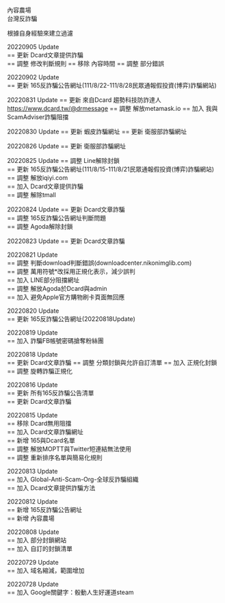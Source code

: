 內容農場  
台灣反詐騙   
  
根據自身經驗來建立過濾  

20220905 Update  
 == 更新 Dcard文章提供詐騙  
 == 調整 修改判斷規則
 == 移除 內容時間
 == 調整 部分錯誤

20220902 Update  
 == 更新 165反詐騙公告網址(111/8/22-111/8/28民眾通報假投資(博弈)詐騙網站)  

20220831 Update
 == 更新 來自Dcard 趨勢科技防詐達人 https://www.dcard.tw/@drmessage
 == 調整 解放metamask.io
 == 加入 我與ScamAdviser詐騙阻擋

20220830 Update 
 == 更新 蝦皮詐騙網址
 == 更新 衛服部詐騙網址

20220826 Update 
 == 更新 衛服部詐騙網址

20220825 Update 
 == 調整 Line解除封鎖  
 == 更新 165反詐騙公告網址(111/8/15-111/8/21民眾通報假投資(博弈)詐騙網站)  
 == 調整 解放iqiyi.com  
 == 加入 Dcard文章提供詐騙  
 == 調整 解除tmall

20220824 Update 
 == 更新 Dcard文章詐騙  
 == 調整 165反詐騙公告網址判斷問題  
 == 調整 Agoda解除封鎖
  
20220823 Update 
 == 更新 Dcard文章詐騙  
  
20220821 Update  
 == 調整 判斷download判斷錯誤(downloadcenter.nikonimglib.com)  
 == 調整 萬用符號*改採用正規化表示，減少誤判  
 == 加入 LINE部分阻擋網址  
 == 調整 解放Agoda於Dcard與admin  
 == 加入 避免Apple官方購物刷卡頁面無回應
  
20220820 Update  
 == 更新 165反詐騙公告網址(20220818Update)  
  
20220819 Update  
 == 加入 詐騙FB帳號密碼搶奪粉絲團  
  
20220818 Update  
 == 更新 Dcard文章詐騙
 == 調整 分類封鎖與允許自訂清單
 == 加入 正規化封鎖
 == 調整 旋轉詐騙正規化
  
20220816 Update  
 == 更新 所有165反詐騙公告清單  
 == 更新 Dcard文章詐騙  
  
20220815 Update  
 == 移除 Dcard無用阻擋  
 == 加入 Dcard文章詐騙網址  
 == 新增 165與Dcard名單  
 == 調整 解放MOPTT與Twitter短連結無法使用  
 == 調整 重新排序名單與簡易化規則  
  
20220813 Update  
 == 加入 Global-Anti-Scam-Org-全球反詐騙組織  
 == 加入 Dcard文章提供詐騙方法  
  
20220812 Update  
 == 新增 165反詐騙公告網址  
 == 新增 內容農場  
  
20220808 Update  
 == 加入 部分封鎖網站  
 == 加入 自訂的封鎖清單  
  
20220729 Update  
 == 加入 域名縮減，範圍增加  
  
20220728 Update  
 == 加入 Google關鍵字：骰動人生好運道steam  